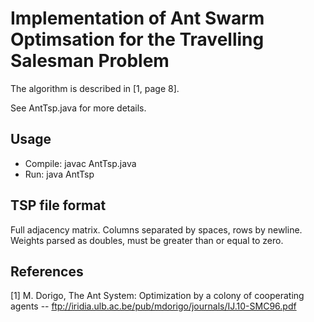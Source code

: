 # Implementation of Ant Swarm Optimsation for the Travelling Salesman Problem #
 
The algorithm is described in [1, page 8].

See AntTsp.java for more details.

## Usage ##

- Compile: javac AntTsp.java
- Run: java AntTsp <TSP file>

## TSP file format ##

Full adjacency matrix. Columns separated by spaces, rows by newline.
Weights parsed as doubles, must be greater than or equal to zero.

## References ##

[1] M. Dorigo, The Ant System: Optimization by a colony of cooperating agents -- ftp://iridia.ulb.ac.be/pub/mdorigo/journals/IJ.10-SMC96.pdf
